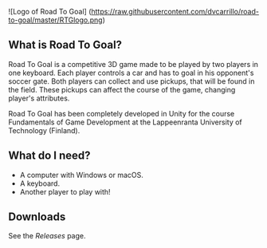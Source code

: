 ![Logo of Road To Goal]
(https://raw.githubusercontent.com/dvcarrillo/road-to-goal/master/RTGlogo.png)

## What is Road To Goal?
Road To Goal is a competitive 3D game made to be played by two players in one keyboard.
Each player controls a car and has to goal in his opponent's soccer gate.
Both players can collect and use pickups, that will be found in the field.
These pickups can affect the course of the game, changing player's attributes.

Road To Goal has been completely developed in Unity for the course Fundamentals of Game Development at the Lappeenranta University of Technology (Finland).

## What do I need?
* A computer with Windows or macOS.
* A keyboard.
* Another player to play with!

## Downloads
See the *Releases* page.
